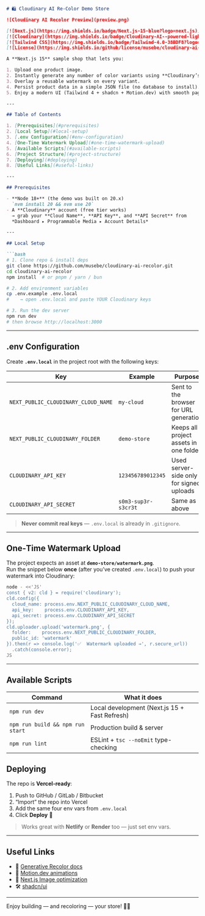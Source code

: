 ```md
# 🛍️ Cloudinary AI Re‑Color Demo Store

![Cloudinary AI Recolor Preview](preview.png)

[![Next.js](https://img.shields.io/badge/Next.js-15-blue?logo=next.js)](https://nextjs.org/)
[![Cloudinary](https://img.shields.io/badge/Cloudinary-AI--powered-lightblue?logo=cloudinary)](https://cloudinary.com/)
[![Tailwind CSS](https://img.shields.io/badge/Tailwind-4.0-38BDF8?logo=tailwindcss)](https://tailwindcss.com/)
[![License](https://img.shields.io/github/license/musebe/cloudinary-ai-recolor)](./LICENSE)

A **Next.js 15** sample shop that lets you:

1. Upload one product image.
2. Instantly generate any number of color variants using **Cloudinary’s Generative Recolor** transformation.
3. Overlay a reusable watermark on every variant.
4. Persist product data in a simple JSON file (no database to install).
5. Enjoy a modern UI (Tailwind 4 + shadcn + Motion.dev) with smooth page and hover animations.

---

## Table of Contents

1. [Prerequisites](#prerequisites)  
2. [Local Setup](#local-setup)  
3. [.env Configuration](#env-configuration)  
4. [One‑Time Watermark Upload](#one-time-watermark-upload)  
5. [Available Scripts](#available-scripts)  
6. [Project Structure](#project-structure)  
7. [Deploying](#deploying)  
8. [Useful Links](#useful-links)

---

## Prerequisites

- **Node 18+** (the demo was built on 20.x)  
  `nvm install 20 && nvm use 20`
- A **Cloudinary** account (free tier works)  
  → grab your **Cloud Name**, **API Key**, and **API Secret** from  
  *Dashboard ▸ Programmable Media ▸ Account Details*

---

## Local Setup

```bash
# 1. Clone repo & install deps
git clone https://github.com/musebe/cloudinary-ai-recolor.git
cd cloudinary-ai-recolor
npm install  # or pnpm / yarn / bun

# 2. Add environment variables
cp .env.example .env.local
#    → open .env.local and paste YOUR Cloudinary keys

# 3. Run the dev server
npm run dev
# then browse http://localhost:3000
```

---

## .env Configuration

Create **`.env.local`** in the project root with the following keys:

| Key                                | Example             | Purpose                                           |
|-----------------------------------|---------------------|---------------------------------------------------|
| `NEXT_PUBLIC_CLOUDINARY_CLOUD_NAME` | `my-cloud`          | Sent to the browser for URL generation            |
| `NEXT_PUBLIC_CLOUDINARY_FOLDER`     | `demo-store`        | Keeps all project assets in one folder            |
| `CLOUDINARY_API_KEY`                | `123456789012345`   | Used server-side only for signed uploads          |
| `CLOUDINARY_API_SECRET`            | `s0m3-sup3r-s3cr3t` | Same as above                                     |

> **Never commit real keys** — `.env.local` is already in `.gitignore`.

---

## One‑Time Watermark Upload

The project expects an asset at **`demo-store/watermark.png`**.  
Run the snippet below **once** (after you’ve created `.env.local`) to push your watermark into Cloudinary:

```bash
node - <<'JS'
const { v2: cld } = require('cloudinary');
cld.config({
  cloud_name: process.env.NEXT_PUBLIC_CLOUDINARY_CLOUD_NAME,
  api_key:    process.env.CLOUDINARY_API_KEY,
  api_secret: process.env.CLOUDINARY_API_SECRET
});
cld.uploader.upload('watermark.png', {
  folder:    process.env.NEXT_PUBLIC_CLOUDINARY_FOLDER,
  public_id: 'watermark'
}).then(r => console.log('✅  Watermark uploaded →', r.secure_url))
  .catch(console.error);
JS
```

---

## Available Scripts

| Command                            | What it does                                   |
|-----------------------------------|------------------------------------------------|
| `npm run dev`                     | Local development (Next.js 15 + Fast Refresh)  |
| `npm run build && npm run start` | Production build & server                      |
| `npm run lint`                    | ESLint + `tsc --noEmit` type-checking         |


## Deploying

The repo is **Vercel-ready**:

1. Push to GitHub / GitLab / Bitbucket  
2. “Import” the repo into Vercel  
3. Add the same four env vars from `.env.local`  
4. Click **Deploy** 🚀

> Works great with **Netlify** or **Render** too — just set env vars.

---

## Useful Links

- 📘 [Generative Recolor docs](https://cloudinary.com/documentation/transformation_reference#e_gen_recolor)
- 💫 [Motion.dev animations](https://motion.dev)
- 🧠 [Next.js Image optimization](https://nextjs.org/docs/app/building-your-application/optimizing/images)
- 🛠 [shadcn/ui](https://ui.shadcn.com)

---

Enjoy building — and recoloring — your store! 🌈🛒
```